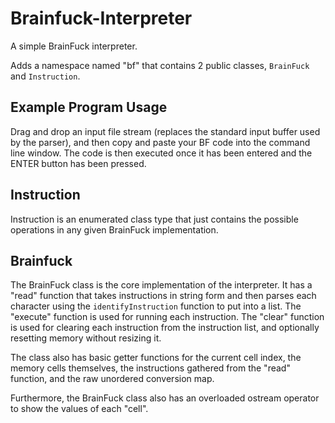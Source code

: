 # Brainfuck-Interpreter
A simple BrainFuck interpreter.

Adds a namespace named "bf" that contains 2 public classes, `BrainFuck` and `Instruction`.

## Example Program Usage
Drag and drop an input file stream (replaces the standard input buffer used by the parser), and then copy and paste your BF code into the command line window. The code is then executed once it has been entered and the ENTER button has been pressed.

## Instruction
Instruction is an enumerated class type that just contains the possible operations in any given BrainFuck implementation.

## Brainfuck
The BrainFuck class is the core implementation of the interpreter. It has a "read" function that takes instructions in string form and then parses each character using the `identifyInstruction` function to put into a list. The "execute" function is used for running each instruction. The "clear" function is used for clearing each instruction from the instruction list, and optionally resetting memory without resizing it.

The class also has basic getter functions for the current cell index, the memory cells themselves, the instructions gathered from the "read" function, and the raw unordered conversion map.

Furthermore, the BrainFuck class also has an overloaded ostream operator to show the values of each "cell".
